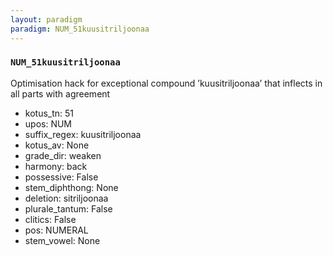 ```yaml
---
layout: paradigm
paradigm: NUM_51kuusitriljoonaa
---
```

### ` NUM_51kuusitriljoonaa `

Optimisation hack for exceptional compound ’kuusitriljoonaa’ that inflects in all parts with agreement
* kotus_tn: 51
* upos: NUM
* suffix_regex: kuusitriljoonaa
* kotus_av: None
* grade_dir: weaken
* harmony: back
* possessive: False
* stem_diphthong: None
* deletion: sitriljoonaa
* plurale_tantum: False
* clitics: False
* pos: NUMERAL
* stem_vowel: None
